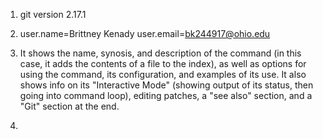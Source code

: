 1)	git version 2.17.1

2)	user.name=Brittney Kenady
  	user.email=bk244917@ohio.edu

3)	It shows the name, synosis, and description of the command (in this 		case, it adds the contents of a file to the index), as well as options 		for using the command, its configuration, and examples of its use. It 		also shows info on its "Interactive Mode" (showing output of its 		status, then going into command loop), editing patches, a "see also" 		section, and a "Git" section at the end.

4)

